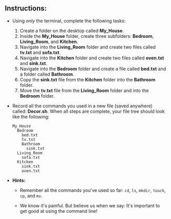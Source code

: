 ## Instructions:

  * Using *only* the terminal, complete the following tasks:

    1. Create a folder on the desktop called **My_House**.
    2. Inside the **My_House** folder, create three subfolders: **Bedroom**, **Living_Room**, and **Kitchen**.
    3. Navigate into the **Living_Room** folder and create two files called **tv.txt** and **sofa.txt**.
    4. Navigate into the **Kitchen** folder and create two files called **oven.txt** and **sink.txt**.
    5. Navigate into the **Bedroom** folder and create a file called **bed.txt** and a folder called **Bathroom**. 
    6. Copy the **sink.txt** file from the **Kitchen** folder into the **Bathroom** folder. 
    7. Move the **tv.txt** file from the **Living_Room** folder and into the **Bedroom** folder.



  * Record all the commands you used in a new file (saved anywhere) called: **Decor.sh**. When all steps are complete, your file tree should look like the following:

    ```
    My_House
      Bedroom
        bed.txt
        tv.txt
        Bathroom
          sink.txt
      Living_Room
        sofa.txt
      Kitchen
        sink.txt
        oven.txt
    ```

* **Hints:**

  * Remember all the commands you've used so far: `cd`, `ls`, `mkdir`, `touch`, `cp`, and `mv`. 

  * We know it's painful. But believe us when we say: It's important to get good at using the command line!  
